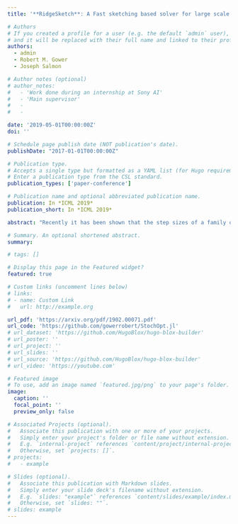 ```yaml
---
title: '**RidgeSketch**: A Fast sketching based solver for large scale ridge regression'

# Authors
# If you created a profile for a user (e.g. the default `admin` user), write the username (folder name) here
# and it will be replaced with their full name and linked to their profile.
authors:
  - admin
  - Robert M. Gower
  - Joseph Salmon

# Author notes (optional)
# author_notes:
#   - 'Work done during an internship at Sony AI'
#   - 'Main supervisor'
#   - 
#   - 

date: '2019-05-01T00:00:00Z'
doi: ''

# Schedule page publish date (NOT publication's date).
publishDate: "2017-01-01T00:00:00Z"

# Publication type.
# Accepts a single type but formatted as a YAML list (for Hugo requirements).
# Enter a publication type from the CSL standard.
publication_types: ['paper-conference']

# Publication name and optional abbreviated publication name.
publication: In *ICML 2019*
publication_short: In *ICML 2019*

abstract: "Recently it has been shown that the step sizes of a family of variance reduced gradient methods called the JacSketch methods depend on the expected smoothness constant. In particular, if this expected smoothness constant could be calculated a priori, then one could safely set much larger step sizes which would result in a much faster convergence rate. We fill in this gap, and provide simple closed form expressions for the expected smoothness constant and careful numerical experiments verifying these bounds. Using these bounds, and since the SAGA algorithm is part of this JacSketch family, we suggest a new standard practice for setting the step and mini-batch sizes for SAGA that are competitive with a numerical grid search. Furthermore, we can now show that the total complexity of the SAGA algorithm decreases linearly in the mini-batch size up to a pre-defined value: the optimal mini-batch size. This is a rare result in the stochastic variance reduced literature, only previously shown for the Katyusha algorithm. Finally we conjecture that this is the case for many other stochastic variance reduced methods and that our bounds and analysis of the expected smoothness constant is key to extending these results."

# Summary. An optional shortened abstract.
summary:

# tags: []

# Display this page in the Featured widget?
featured: true

# Custom links (uncomment lines below)
# links:
# - name: Custom Link
#   url: http://example.org

url_pdf: 'https://arxiv.org/pdf/1902.00071.pdf'
url_code: 'https://github.com/gowerrobert/StochOpt.jl'
# url_dataset: 'https://github.com/HugoBlox/hugo-blox-builder'
# url_poster: ''
# url_project: ''
# url_slides: ''
# url_source: 'https://github.com/HugoBlox/hugo-blox-builder'
# url_video: 'https://youtube.com'

# Featured image
# To use, add an image named `featured.jpg/png` to your page's folder.
image:
  caption: ''
  focal_point: ''
  preview_only: false

# Associated Projects (optional).
#   Associate this publication with one or more of your projects.
#   Simply enter your project's folder or file name without extension.
#   E.g. `internal-project` references `content/project/internal-project/index.md`.
#   Otherwise, set `projects: []`.
# projects:
#   - example

# Slides (optional).
#   Associate this publication with Markdown slides.
#   Simply enter your slide deck's filename without extension.
#   E.g. `slides: "example"` references `content/slides/example/index.md`.
#   Otherwise, set `slides: ""`.
# slides: example
---
```


<!-- {{% callout note %}}
Click the _Cite_ button above to demo the feature to enable visitors to import publication metadata into their reference management software.
{{% /callout %}}

{{% callout note %}}
Create your slides in Markdown - click the _Slides_ button to check out the example.
{{% /callout %}}

Add the publication's **full text** or **supplementary notes** here. You can use rich formatting such as including [code, math, and images](https://docs.hugoblox.com/content/writing-markdown-latex/). -->
